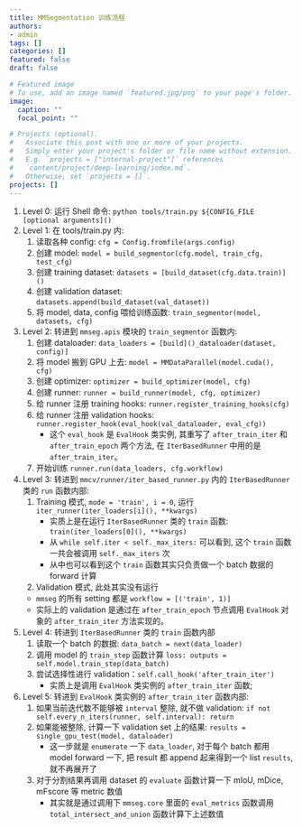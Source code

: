 ```yaml
---
title: MMSegmentation 训练流程
authors:
- admin
tags: []
categories: []
featured: false
draft: false

# Featured image
# To use, add an image named `featured.jpg/png` to your page's folder. 
image:
  caption: ""
  focal_point: ""

# Projects (optional).
#   Associate this post with one or more of your projects.
#   Simply enter your project's folder or file name without extension.
#   E.g. `projects = ["internal-project"]` references 
#   `content/project/deep-learning/index.md`.
#   Otherwise, set `projects = []`.
projects: []
---
```


1. Level 0: 运行 Shell 命令: `python tools/train.py ${CONFIG_FILE [optional arguments]()`
2. Level 1: 在 tools/train.py 内: 
   1. 读取各种 config: `cfg = Config.fromfile(args.config)`
   2. 创建 model: `model = build_segmentor(cfg.model, train_cfg, test_cfg)`
   3. 创建 training dataset: `datasets = [build_dataset(cfg.data.train)]()`
   4. 创建 validation dataset: `datasets.append(build_dataset(val_dataset))`
   5. 将 model, data, config 喂给训练函数: `train_segmentor(model, datasets, cfg)`
3. Level 2: 转进到 `mmseg.apis` 模块的 `train_segmentor` 函数内:   
   1. 创建 dataloader: `data_loaders = [build]()_dataloader(dataset, config)]`
   2. 将 model 搬到 GPU 上去: `model = MMDataParallel(model.cuda(), cfg)`
   3. 创建 optimizer: `optimizer = build_optimizer(model, cfg)`
   4. 创建 runner: `runner = build_runner(model, cfg, optimizer)`
   5. 给 runner 注册 training hooks: `runner.register_training_hooks(cfg)`
   6. 给 runner 注册 validation hooks: `runner.register_hook(eval_hook(val_dataloader, eval_cfg))`
      + 这个 `eval_hook` 是 `EvalHook` 类实例, 其重写了 `after_train_iter` 和 `after_train_epoch` 两个方法, 在 `IterBasedRunner` 中用的是 `after_train_iter`。
   7. 开始训练 `runner.run(data_loaders, cfg.workflow)`
4. Level 3: 转进到 `mmcv/runner/iter_based_runner.py` 内的 `IterBasedRunner` 类的 `run` 函数内部:  
   1. Training 模式, `mode = 'train', i = 0`, 运行 `iter_runner(iter_loaders[i](), **kwargs)`
      + 实质上是在运行 `IterBasedRunner` 类的 `train` 函数: `train(iter_loaders[0](), **kwargs)`
      + 从 `while self.iter < self._max_iters:` 可以看到, 这个 `train` 函数一共会被调用 `self._max_iters` 次
      + 从中也可以看到这个 `train` 函数其实只负责做一个 batch 数据的 forward 计算
    2. Validation 模式, 此处其实没有运行
      + `mmseg` 的所有 setting 都是 `workflow = [('train', 1)]`
      + 实际上的 validation 是通过在 `after_train_epoch` 节点调用 `EvalHook` 对象的 `after_train_iter` 方法实现的。
5. Level 4: 转进到 `IterBasedRunner` 类的 `train` 函数内部
   1. 读取一个 batch 的数据: `data_batch = next(data_loader)`
   2. 调用 model 的 `train_step` 函数计算 `loss: outputs = self.model.train_step(data_batch)`
   3. 尝试选择性进行 validation：`self.call_hook('after_train_iter')` 
      + 实质上是调用 `EvalHook` 类实例的 `after_train_iter` 函数;
6. Level 5: 转进到 `EvalHook` 类实例的 `after_train_iter` 函数内部: 
   1. 如果当前迭代数不能够被 `interval` 整除, 就不做 validation: `if not self.every_n_iters(runner, self.interval): return`
   2. 如果能被整除, 计算一下 validation set 上的结果: `results = single_gpu_test(model, dataloader)`
      + 这一步就是 `enumerate` 一下 `data_loader`, 对于每个 batch 都用 model forward 一下, 把 result 都 append 起来得到一个 list `results`, 就不再展开了
   3. 对于分割结果再调用 dataset 的 `evaluate` 函数计算一下 mIoU, mDice, mFscore 等 metric 数值    
      + 其实就是通过调用下 `mmseg.core` 里面的 `eval_metrics` 函数调用 `total_intersect_and_union` 函数计算下上述数值
